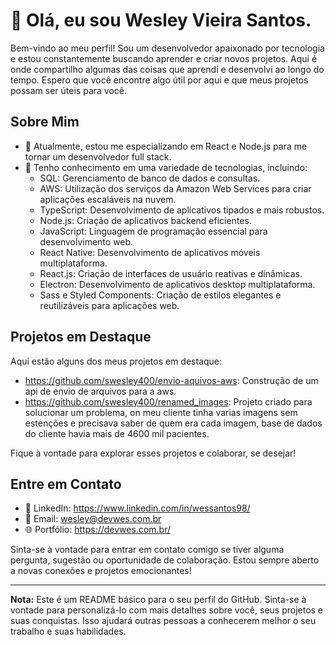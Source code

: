 # 👋 Olá, eu sou Wesley Vieira Santos.

Bem-vindo ao meu perfil! Sou um desenvolvedor apaixonado por tecnologia e estou constantemente buscando aprender e criar novos projetos. Aqui é onde compartilho algumas das coisas que aprendi e desenvolvi ao longo do tempo. Espero que você encontre algo útil por aqui e que meus projetos possam ser úteis para você.

## Sobre Mim

- 💼 Atualmente, estou me especializando em React e Node.js para me tornar um desenvolvedor full stack.
- 🧠 Tenho conhecimento em uma variedade de tecnologias, incluindo:
  - SQL: Gerenciamento de banco de dados e consultas.
  - AWS: Utilização dos serviços da Amazon Web Services para criar aplicações escaláveis na nuvem.
  - TypeScript: Desenvolvimento de aplicativos tipados e mais robustos.
  - Node.js: Criação de aplicativos backend eficientes.
  - JavaScript: Linguagem de programação essencial para desenvolvimento web.
  - React Native: Desenvolvimento de aplicativos móveis multiplataforma.
  - React.js: Criação de interfaces de usuário reativas e dinâmicas.
  - Electron: Desenvolvimento de aplicativos desktop multiplataforma.
  - Sass e Styled Components: Criação de estilos elegantes e reutilizáveis para aplicações web.

## Projetos em Destaque

Aqui estão alguns dos meus projetos em destaque:

- https://github.com/swesley400/envio-aquivos-aws: Construção de um api de envio de arquivos para a aws.
- https://github.com/swesley400/renamed_images: Projeto criado para solucionar um problema, on meu cliente tinha varias imagens sem estenções e precisava saber de quem era cada imagem, base de dados do cliente havia mais de 4600 mil pacientes.

Fique à vontade para explorar esses projetos e colaborar, se desejar!

## Entre em Contato

- 🔗 LinkedIn: https://www.linkedin.com/in/wessantos98/
- 📧 Email: wesley@devwes.com.br
- 🌐 Portfólio: https://devwes.com.br/

Sinta-se à vontade para entrar em contato comigo se tiver alguma pergunta, sugestão ou oportunidade de colaboração. Estou sempre aberto a novas conexões e projetos emocionantes!

---

**Nota:** Este é um README básico para o seu perfil do GitHub. Sinta-se à vontade para personalizá-lo com mais detalhes sobre você, seus projetos e suas conquistas. Isso ajudará outras pessoas a conhecerem melhor o seu trabalho e suas habilidades.

